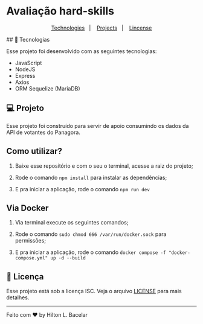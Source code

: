 # Avaliação hard-skills

<p align="center">
  <a href="#-tecnologias">Technologies</a>&nbsp;&nbsp;&nbsp;|&nbsp;&nbsp;&nbsp;
  <a href="#-projeto">Projects</a>&nbsp;&nbsp;&nbsp;|&nbsp;&nbsp;&nbsp;
  <a href="#memo-licença">Lincense</a>
</p>
## 🚀 Tecnologias

Esse projeto foi desenvolvido com as seguintes tecnologias:

- JavaScript
- NodeJS
- Express
- Axios
- ORM Sequelize (MariaDB)

## 💻 Projeto

Esse projeto foi construído para servir de apoio consumindo os dados da API de votantes do
Panagora.

## Como utilizar?

1. Baixe esse repositório e com o seu o terminal, acesse a raiz do projeto;

2. Rode o comando `npm install` para instalar as dependências;

3. E pra iniciar a aplicação, rode o comando `npm run dev ` 

## Via Docker

1. Via terminal execute os seguintes comandos;

2. Rode o comando `sudo chmod 666 /var/run/docker.sock` para permissões;

3. E pra iniciar a aplicação, rode o comando `docker compose -f "docker-compose.yml" up -d --build  `

## :memo: Licença

Esse projeto está sob a licença ISC. Veja o arquivo [LICENSE](.github/LICENSE.md) para mais detalhes.

---

Feito com ♥ by Hilton L. Bacelar